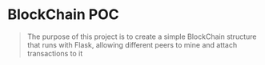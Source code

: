 # BlockChain POC
> The purpose of this project is to create a simple BlockChain structure that
runs with Flask, allowing different peers to mine and attach transactions to it

